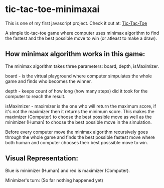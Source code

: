 # tic-tac-toe-minimaxai
This is one of my first javascript project. Check it out at: [Tic-Tac-Toe](https://shr0mi.github.io/tic-tac-toe-minimaxai/)

A simple tic-tac-toe game where computer uses minimax algorithm to find the fastest and the best possible move to win (or atleast to make a draw).

## How minimax algorithm works in this game:
The minimax algorithm takes three parameters: board, depth, isMaximizer.

board - is the virtual playground where computer simpulates the whole game and finds who becomes the winner.

depth - keeps count of how long (how many steps) did it took for the computer to reach the result.

isMaximizer - maximizer is the one who will return the maximum score, if it's not the maximizer then it returns the minimum score. This makes the maximizer (Computer) to choose the best possible move as well as the minimizer (Human) to choose the best possible move in the simulation.

Before every computer move the minimax algorithm recursively goes through the whole game and finds the best possible fastest move where both human and computer chooses their best posssible move to win.

## Visual Representation:
Blue is minimizer (Human) and red is maximizer (Computer).

Minimizer's turn: (So far nothing happened yet)

